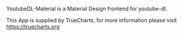 YoutubeDL-Material is a Material Design frontend for youtube-dl.

This App is supplied by TrueCharts, for more information please visit https://truecharts.org
